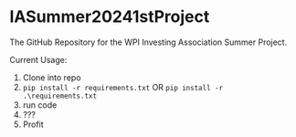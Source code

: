 # IASummer20241stProject
The GitHub Repository for the WPI Investing Association Summer Project.

Current Usage: 

1. Clone into repo
2. `pip install -r requirements.txt` OR `pip install -r .\requirements.txt`
3. run code
4. ???
5. Profit
